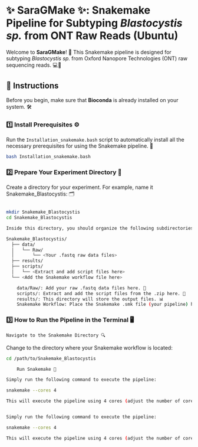 # ✨ **SaraGMake** ✨: Snakemake Pipeline for Subtyping *Blastocystis sp.* from ONT Raw Reads (Ubuntu)

Welcome to **SaraGMake**! 🌿 This Snakemake pipeline is designed for subtyping *Blastocystis sp.* from Oxford Nanopore Technologies (ONT) raw sequencing reads. 💻🔬

## 📝 **Instructions**

Before you begin, make sure that **Bioconda** is already installed on your system. 🛠️

### 1️⃣ **Install Prerequisites** ⚙️
Run the `Installation_snakemake.bash` script to automatically install all the necessary prerequisites for using the Snakemake pipeline. 🎉

```bash
bash Installation_snakemake.bash
```

### 2️⃣ Prepare Your Experiment Directory 📁

Create a directory for your experiment. For example, name it Snakemake_Blastocystis: 🗂️
```bash

mkdir Snakemake_Blastocystis
cd Snakemake_Blastocystis

Inside this directory, you should organize the following subdirectories: 🗃️

Snakemake_Blastocystis/
  ├── data/
  │   └── Raw/
  │       └── <Your .fastq raw data files>
  ├── results/
  ├── scripts/
  │   └── <Extract and add script files here>
  └── <Add the Snakemake workflow file here>

    data/Raw/: Add your raw .fastq data files here. 🧬
    scripts/: Extract and add the script files from the .zip here. 📂
    results/: This directory will store the output files. 📊
    Snakemake Workflow: Place the Snakemake .smk file (your pipeline) here. 💼
```
### 3️⃣ How to Run the Pipeline in the Terminal 🖥️

    Navigate to the Snakemake Directory 🔍

Change to the directory where your Snakemake workflow is located:

```bash
cd /path/to/Snakemake_Blastocystis

    Run Snakemake 🚦

Simply run the following command to execute the pipeline:

snakemake --cores 4

This will execute the pipeline using 4 cores (adjust the number of cores based on your machine’s capacity). 🚀


Simply run the following command to execute the pipeline:

snakemake --cores 4

This will execute the pipeline using 4 cores (adjust the number of cores based on your machine’s capacity). 🚀
